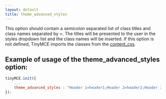 ```yaml
---
layout: default
title: theme_advanced_styles
---
```


This option should contain a semicolon separated list of class titles and class names separated by =. The titles will be presented to the user in the styles dropdown list and the class names will be inserted. If this option is not defined, TinyMCE imports the classes from the [content_css](https://www.tinymce.com/docs-3x/reference/configuration/Configuration3x@content_css/).

## Example of usage of the theme_advanced_styles option:

```js
tinyMCE.init({
	...
	theme_advanced_styles : "Header 1=header1;Header 2=header2;Header 3=header3;Table Row=tableRow1"
});
```
